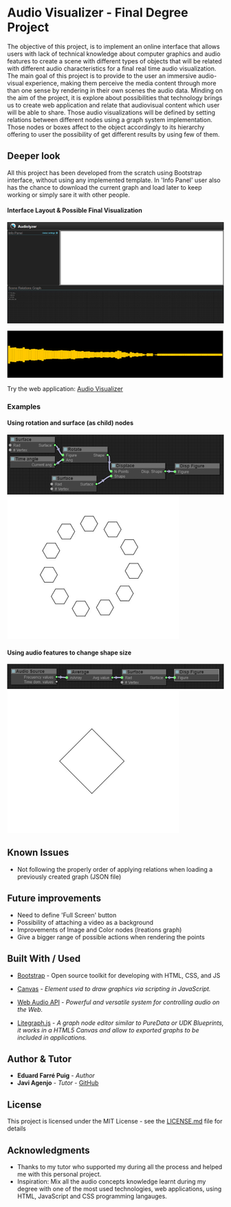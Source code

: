 # Audio Visualizer - Final Degree Project

The objective of this project, is to implement an online interface that allows users with lack of technical knowledge about computer graphics and audio features to create a scene with different types of objects that will be related with different audio characteristics for a final real time audio visualization. The main goal of this project is to provide to the user an immersive audio-visual experience, making them perceive the media content through more than one sense by rendering in their own scenes the audio data. Minding on the aim of the project, it is explore about possibilities that technology brings us to create web application and relate that audiovisual content which user will be able to share. Those audio visualizations will be defined by setting relations between different nodes using a graph system implementation. Those nodes or boxes affect to the object accordingly to its hierarchy offering to user the possibility of get different results by using few of them.

## Deeper look

All this project has been developed from the scratch using Bootstrap interface, without using any implemented template. In 'Info Panel' user also has the chance to download the current graph and load later to keep working or simply sare it with other people.

#### Interface Layout & Possible Final Visualization

![Interface Layout](imgs/Layout.png "Audio Visualizer Layout")

![Possible Result](imgs/VisualResult.png "One possible result using this interface")

Try the web application: [Audio Visualizer](https://edufarre.github.io/)

### Examples

#### Using rotation and surface (as child) nodes

![Simple Rotation Graph](imgs/Rotation.png "Simple Rotation Graph")
![RotationGif](imgs/Hex_gif.gif "RotationGif")

#### Using audio features to change shape size

![Simple Audio Graph](imgs/size.png "Simple Audio Graph")
![SizeGif](imgs/bass_gif.gif "SizeGif")

## Known Issues

* Not following the properly order of applying relations when loading a previously created graph (JSON file)

## Future improvements

* Need to define 'Full Screen' button
* Possibility of attaching a video as a background
* Improvements of Image and Color nodes (lreations graph)
* Give a bigger range of possible actions when rendering the points

## Built With / Used

* [Bootstrap](https://getbootstrap.com/) -  Open source toolkit for developing with HTML, CSS, and JS

* [Canvas](https://developer.mozilla.org/ca/docs/Web/API/Canvas_API) - *Element used to draw graphics via scripting in JavaScript.*
* [Web Audio API](https://developer.mozilla.org/en-US/docs/Web/API/Web_Audio_API) - *Powerful and versatile system for controlling audio on the Web.*
* [Litegraph.js](https://github.com/jagenjo/litegraph.js) - *A graph node editor similar to PureData or UDK Blueprints, it works in a HTML5 Canvas and allow to exported graphs to be included in applications.*

## Author & Tutor

* **Eduard Farré Puig** - *Author*
* **Javi Agenjo** - *Tutor* - [GitHub](https://github.com/jagenjo)

## License

This project is licensed under the MIT License - see the [LICENSE.md](https://github.com/edufarre/edufarre.github.io/blob/master/LICENSE) file for details

## Acknowledgments

* Thanks to my tutor who supported my during all the process and helped me with this personal project.
* Inspiration: Mix all the audio concepts knowledge learnt during my degree with one of the most used technologies, web applications, using HTML, JavaScript and CSS programming langauges.

